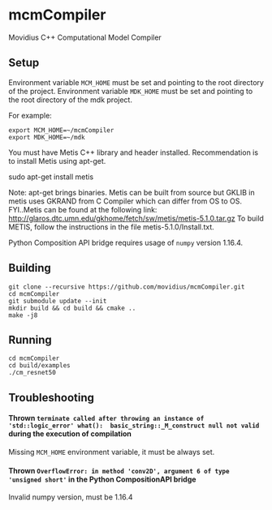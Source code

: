 # mcmCompiler
Movidius C++ Computational Model Compiler

## Setup
Environment variable `MCM_HOME` must be set and pointing to the root directory of the project.
Environment variable `MDK_HOME` must be set and pointing to the root directory of the mdk project.

For example:

```
export MCM_HOME=~/mcmCompiler 
export MDK_HOME=~/mdk 
```

You must have Metis C++ library and header installed. Recommendation is to install Metis using apt-get.

sudo apt-get install metis

Note: apt-get brings binaries. Metis can be built from source but GKLIB in metis uses GKRAND from C Compiler which can differ from OS to OS. 
FYI..Metis can be found at the following link:
http://glaros.dtc.umn.edu/gkhome/fetch/sw/metis/metis-5.1.0.tar.gz
To build METIS, follow the instructions in the file metis-5.1.0/Install.txt. 

Python Composition API bridge requires usage of `numpy` version 1.16.4.

## Building
```
git clone --recursive https://github.com/movidius/mcmCompiler.git
cd mcmCompiler
git submodule update --init
mkdir build && cd build && cmake ..
make -j8
```

## Running
```
cd mcmCompiler
cd build/examples
./cm_resnet50
```
## Troubleshooting

#### Thrown `terminate called after throwing an instance of 'std::logic_error' what():  basic_string::_M_construct null not valid` during the execution of compilation

Missing `MCM_HOME` environment variable, it must be always set.

#### Thrown `OverflowError: in method 'conv2D', argument 6 of type 'unsigned short'` in the Python CompositionAPI bridge

Invalid numpy version, must be 1.16.4
